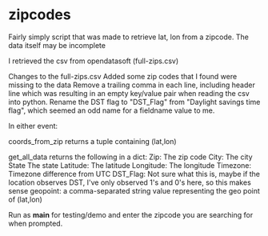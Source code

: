 # zipcodes

Fairly simply script that was made to retrieve lat, lon from a zipcode.
The data itself may be incomplete

I retrieved the csv from opendatasoft (full-zips.csv)

Changes to the full-zips.csv
  Added some zip codes that I found were missing to the data
  Remove a trailing comma in each line, including header line which was resulting in
    an empty key/value pair when reading the csv into python.
  Rename the DST flag to "DST_Flag" from "Daylight savings time flag", which seemed
    an odd name for a fieldname value to me.

In either event:

coords_from_zip returns a tuple containing (lat,lon)

get_all_data returns the following in a dict:
  Zip:        The zip code
  City:       The city
  State       The state
  Latitude:   The latitude
  Longitude:  The longitude
  Timezone:   Timezone difference from UTC
  DST_Flag:   Not sure what this is, maybe if the location observes DST,
              I've only observed 1's and 0's here, so this makes sense
  geopoint:   a comma-separated string value representing the geo point of (lat,lon)
  
Run as __main__ for testing/demo and enter the zipcode you are searching for when prompted.
